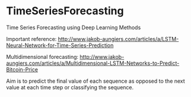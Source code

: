 # TimeSeriesForecasting
Time Series Forecasting using Deep Learning Methods

Important reference: http://www.jakob-aungiers.com/articles/a/LSTM-Neural-Network-for-Time-Series-Prediction

Multidimensional forecasting: http://www.jakob-aungiers.com/articles/a/Multidimensional-LSTM-Networks-to-Predict-Bitcoin-Price

Aim is to predict the final value of each sequence as opposed to the next value at each time step or classifying the sequence.
